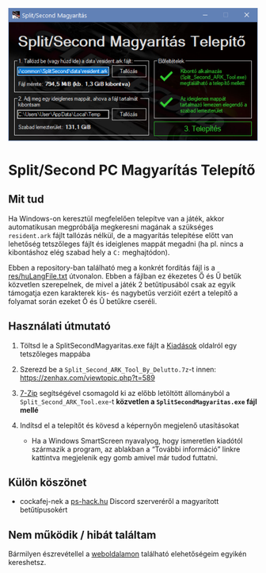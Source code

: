 ![Telepítő ablak](res/screenshot.png)
# Split/Second PC Magyarítás Telepítő

## Mit tud

Ha Windows-on keresztül megfelelően telepítve van a játék, akkor automatikusan megpróbálja megkeresni magának a szükséges `resident.ark` fájlt tallózás nélkül, de a magyarítás telepítése előtt van lehetőség tetszőleges fájlt és ideiglenes mappát megadni (ha pl. nincs a kibontáshoz elég szabad hely a `C:` meghajtódon).

Ebben a repository-ban található meg a konkrét fordítás fájl is a [res/huLangFile.txt](res/huLangFile.txt) útvonalon. Ebben a fájlban ez ékezetes Ő és Ű betűk közvetlen szerepelnek, de mivel a játék 2 betűtípusából csak az egyik támogatja ezen karakterek kis- és nagybetűs verzióit ezért a telepítő a folyamat során ezeket Ô és Û betűkre cseréli.

## Használati útmutató

 1. Töltsd le a SplitSecondMagyaritas.exe fájlt a [Kiadások] oldalról egy tetszőleges mappába
 2. Szerezd be a `Split_Second_ARK_Tool_By_Delutto.7z`-t innen: https://zenhax.com/viewtopic.php?t=589
 3. [7-Zip] segítségével csomagold ki az előbb letöltött állományból a `Split_Second_ARK_Tool.exe`-t **közvetlen a `SplitSecondMagyaritas.exe` fájl mellé**
 4. Indítsd el a telepítőt és kövesd a képernyőn megjelenő utasításokat
 
    - Ha a Windows SmartScreen nyavalyog, hogy ismeretlen kiadótól származik a program, az ablakban a “További információ” linkre kattintva megjelenik egy gomb amivel már tudod futtatni.

## Külön köszönet

 * cockafej-nek a [ps-hack.hu] Discord szerveréről a magyarított betűtípusokért

## Nem működik / hibát találtam

Bármilyen észrevétellel a [weboldalamon] található elehetőségeim egyikén kereshetsz.

 [Kiadások]: https://github.com/DJDavid98/split-second-pc-magyaritas/releases
 [7-Zip]: https://www.7-zip.org/
 [weboldalamon]: https://djdavid98.art
 [ps-hack.hu]: http://ps-hack.hu
